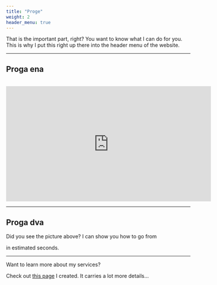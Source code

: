 ```yaml
---
title: "Proge"
weight: 2
header_menu: true
---
```


That is the important part, right? You want to know what I can do for you. This is why I put this right up there into the header menu of the website.

---

## Proga ena

<br>
<div class="videoWrapper">
<iframe width="560" height="315" src="https://www.youtube.com/embed/f5jJnSewziQ" title="YouTube video player" frameborder="0" allow="accelerometer; autoplay; clipboard-write; encrypted-media; gyroscope; picture-in-picture" allowfullscreen></iframe>
</div>

---

## Proga dva

Did you see the picture above? I can show you how to go from


in estimated seconds.

---

Want to learn more about my services?

Check out [this page](services) I created. It carries a lot more details...
